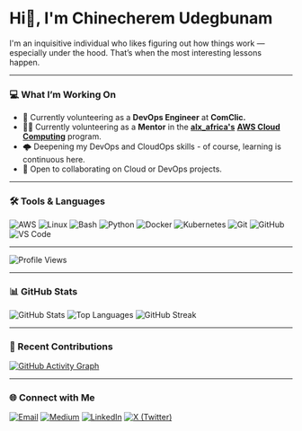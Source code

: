 # Hi👋, I'm Chinecherem Udegbunam

I'm an inquisitive individual who likes figuring out how things work — especially under the hood. That’s when the most interesting lessons happen.

---

### 💻 What I’m Working On
- 🤝 Currently volunteering as a **DevOps Engineer** at **ComClic.**
- 👨‍🏫 Currently volunteering as a **Mentor** in the [**alx_africa's**](https://www.linkedin.com/company/alxafrica/) [**AWS Cloud Computing**](https://ehub.alxafrica.com/program/CC) program.
- 🌩️ Deepening my DevOps and CloudOps skills - of course, learning is continuous here.
- 🤝 Open to collaborating on Cloud or DevOps projects.

---

### 🛠 Tools & Languages
![AWS](https://img.shields.io/badge/AWS-232F3E?style=for-the-badge&logo=amazon-aws&logoColor=white)
![Linux](https://img.shields.io/badge/Linux-FCC624?style=for-the-badge&logo=linux&logoColor=black)
![Bash](https://img.shields.io/badge/Bash-4EAA25?style=for-the-badge&logo=gnubash&logoColor=white)
![Python](https://img.shields.io/badge/Python-3776AB?style=for-the-badge&logo=python&logoColor=white)
![Docker](https://img.shields.io/badge/Docker-2496ED?style=for-the-badge&logo=docker&logoColor=white)
![Kubernetes](https://img.shields.io/badge/Kubernetes-326CE5?style=for-the-badge&logo=kubernetes&logoColor=white)
![Git](https://img.shields.io/badge/Git-F05032?style=for-the-badge&logo=git&logoColor=white)
![GitHub](https://img.shields.io/badge/GitHub-181717?style=for-the-badge&logo=github&logoColor=white)
![VS Code](https://img.shields.io/badge/VS%20Code-007ACC?style=for-the-badge&logo=visual-studio-code&logoColor=white)

---

![Profile Views](https://komarev.com/ghpvc/?username=cf-cloud89&color=blue)

---

### 📊 GitHub Stats
![GitHub Stats](https://github-readme-stats.vercel.app/api?username=cf-cloud89&show_icons=true&theme=tokyonight)
![Top Languages](https://github-readme-stats.vercel.app/api/top-langs/?username=cf-cloud89&layout=compact&theme=tokyonight)
![GitHub Streak](https://github-readme-streak-stats.herokuapp.com?user=cf-cloud89&theme=tokyonight)

---

### 🧩 Recent Contributions
[![GitHub Activity Graph](https://github-readme-activity-graph.vercel.app/graph?username=cf-cloud89&theme=tokyo-night)](https://github.com/cf-cloud89)

---

### 🌐 Connect with Me
[![Email](https://img.shields.io/badge/Email-0077B5?style=for-the-badge&logo=linkedin&logoColor=white)](udegbunamfrank89@gmail.com)
[![Medium](https://img.shields.io/badge/Medium-12100E?style=for-the-badge&logo=medium)](https://medium.com/@ChinecheremU)
[![LinkedIn](https://img.shields.io/badge/LinkedIn-0077B5?style=for-the-badge&logo=linkedin&logoColor=white)](https://www.linkedin.com/in/chinecheremudegbunam)
[![X (Twitter)](https://img.shields.io/badge/Twitter-000000?style=for-the-badge&logo=x&logoColor=white)](https://x.com/EZEUDO89)
